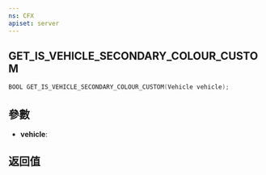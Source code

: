```yaml
---
ns: CFX
apiset: server
---
```

## GET_IS_VEHICLE_SECONDARY_COLOUR_CUSTOM

```c
BOOL GET_IS_VEHICLE_SECONDARY_COLOUR_CUSTOM(Vehicle vehicle);
```


## 參數
* **vehicle**: 

## 返回值
